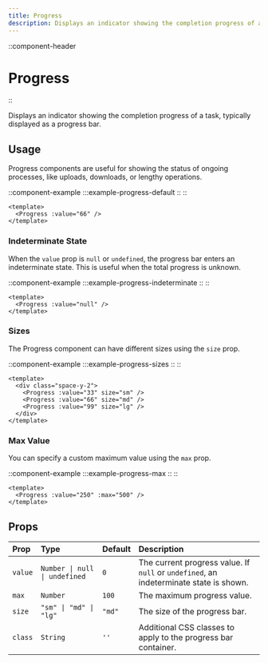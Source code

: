 ```yaml
---
title: Progress
description: Displays an indicator showing the completion progress of a task, typically displayed as a progress bar.
---
```


::component-header

# Progress

::

Displays an indicator showing the completion progress of a task, typically displayed as a progress bar.

## Usage

Progress components are useful for showing the status of ongoing processes, like uploads, downloads, or lengthy operations.

::component-example
:::example-progress-default
::
::

```vue [Default]
<template>
  <Progress :value="66" />
</template>
```

### Indeterminate State

When the `value` prop is `null` or `undefined`, the progress bar enters an indeterminate state. This is useful when the total progress is unknown.

::component-example
:::example-progress-indeterminate
::
::

```vue [Indeterminate]
<template>
  <Progress :value="null" />
</template>
```

### Sizes

The Progress component can have different sizes using the `size` prop.

::component-example
:::example-progress-sizes
::
::

```vue [Sizes]
<template>
  <div class="space-y-2">
    <Progress :value="33" size="sm" />
    <Progress :value="66" size="md" />
    <Progress :value="99" size="lg" />
  </div>
</template>
```

### Max Value

You can specify a custom maximum value using the `max` prop.

::component-example
:::example-progress-max
::
::

```vue [Max Value]
<template>
  <Progress :value="250" :max="500" />
</template>
```

## Props

| Prop    | Type                          | Default | Description                                                                            |
| :------ | :---------------------------- | :------ | :------------------------------------------------------------------------------------- |
| `value` | `Number \| null \| undefined` | `0`     | The current progress value. If `null` or `undefined`, an indeterminate state is shown. |
| `max`   | `Number`                      | `100`   | The maximum progress value.                                                            |
| `size`  | `"sm" \| "md" \| "lg"`        | `"md"`  | The size of the progress bar.                                                          |
| `class` | `String`                      | `''`    | Additional CSS classes to apply to the progress bar container.                         |

<!-- TODO: Add information about color variants once implemented -->
